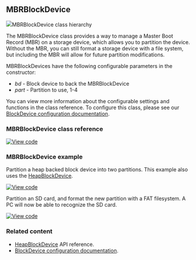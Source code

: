 ## MBRBlockDevice

<span class="images">![](http://os.mbed.com/docs/development/mbed-os-api-doxy/classmbed_1_1_m_b_r_block_device.png)<span>MBRBlockDevice class hierarchy</span></span>

The MBRBlockDevice class provides a way to manage a Master Boot Record (MBR) on a storage device, which allows you to partition the device. Without the MBR, you can still format a storage device with a file system, but including the MBR will allow for future partition modifications.

MBRBlockDevices have the following configurable parameters in the constructor:

  - _bd_ - Block device to back the MBRBlockDevice
  - _part_ - Partition to use, 1-4

You can view more information about the configurable settings and functions in the class reference. To configure this class, please see our [BlockDevice configuration documentation](../reference/storage.html#blockdevice-default-configuration).

### MBRBlockDevice class reference

[![View code](https://www.mbed.com/embed/?type=library)](http://os.mbed.com/docs/development/mbed-os-api-doxy/classmbed_1_1_m_b_r_block_device.html)

### MBRBlockDevice example

Partition a heap backed block device into two partitions. This example also uses the [HeapBlockDevice](heapblockdevice.html).

[![View code](https://www.mbed.com/embed/?url=https://github.com/ARMmbed/mbed-os-examples-docs_only/blob/master/APIs_Storage/MBRBlockDevice_ex_1)](https://github.com/ARMmbed/mbed-os-examples-docs_only/blob/master/APIs_Storage/MBRBlockDevice_ex_1/main.cpp)

Partition an SD card, and format the new partition with a FAT filesystem. A PC will now be able to recognize the SD card.

[![View code](https://www.mbed.com/embed/?url=https://github.com/ARMmbed/mbed-os-examples-docs_only/blob/master/APIs_Storage/MBRBlockDevice_ex_2)](https://github.com/ARMmbed/mbed-os-examples-docs_only/blob/master/APIs_Storage/MBRBlockDevice_ex_2/main.cpp)

### Related content

- [HeapBlockDevice](heapblockdevice.html) API reference.
- [BlockDevice configuration documentation](../reference/storage.html#blockdevice-default-configuration).
